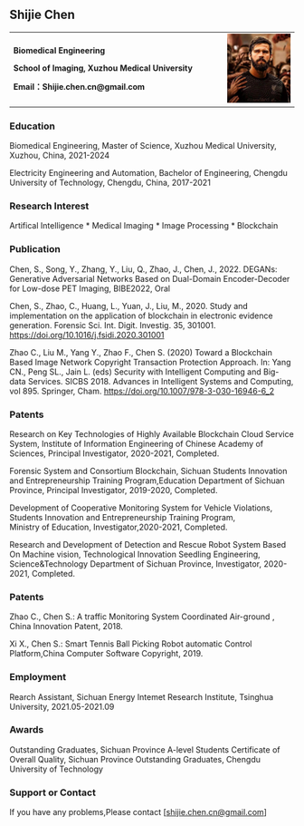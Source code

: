 ## Shijie Chen
<table border="0">
  <tr>
    <td width="75%">
      <p><b>Biomedical Engineering</b></p>
      <p><b>School of Imaging, Xuzhou Medical University</b></p>
      <p><b>Email：Shijie.chen.cn@gmail.com</b></p>
    </td>
    <td width="25%">
      <img src="/Alison.jpg" width="100%"> 
    </td>
  </tr>
</table>

### Education

Biomedical Engineering, Master of Science, Xuzhou Medical University, Xuzhou, China, 2021-2024

Electricity Engineering and Automation, Bachelor of Engineering, Chengdu University of Technology, Chengdu, China, 2017-2021

### Research Interest

Artifical Intelligence * Medical Imaging * Image Processing * Blockchain

### Publication

Chen, S., Song, Y., Zhang, Y., Liu, Q., Zhao, J., Chen, J., 2022. DEGANs: Generative Adversarial Networks Based on Dual-Domain Encoder-Decoder for Low-dose PET Imaging, BIBE2022, Oral

Chen, S., Zhao, C., Huang, L., Yuan, J., Liu, M., 2020. Study and implementation on the application of blockchain in electronic evidence generation. Forensic Sci. Int. Digit. Investig. 35, 301001. https://doi.org/10.1016/j.fsidi.2020.301001

Zhao C., Liu M., Yang Y., Zhao F., Chen S. (2020) Toward a Blockchain Based Image Network Copyright Transaction Protection Approach. In: Yang CN., Peng SL., Jain L. (eds) Security with Intelligent Computing and Big-data Services. SICBS 2018. Advances in Intelligent Systems and Computing, vol 895. Springer, Cham. https://doi.org/10.1007/978-3-030-16946-6_2

### Patents
Research on Key Technologies of Highly Available Blockchain Cloud Service System, Institute of Information Engineering of Chinese Academy of Sciences, Principal Investigator, 2020-2021, Completed.

Forensic System and Consortium Blockchain, Sichuan Students Innovation and Entrepreneurship Training Program,Education Department of Sichuan Province,  Principal Investigator, 2019-2020, Completed.

Development of Cooperative Monitoring System for Vehicle Violations, Students Innovation and Entrepreneurship Training Program, Ministry of Education, Investigator,2020-2021, Completed.

Research and Development of Detection and Rescue Robot System Based On Machine vision, Technological Innovation Seedling Engineering, Science&Technology Department of Sichuan Province, Investigator, 2020-2021, Completed.

### Patents

Zhao C., Chen S.: A traffic Monitoring System Coordinated Air-ground , China Innovation Patent, 2018.

Xi X., Chen S.: Smart Tennis Ball Picking Robot automatic Control Platform,China Computer Software Copyright, 2019.

### Employment

Rearch Assistant, Sichuan Energy Intemet Research Institute, Tsinghua University, 2021.05-2021.09

### Awards
Outstanding Graduates, Sichuan Province
A-level Students Certificate of Overall Quality, Sichuan Province
Outstanding Graduates, Chengdu University of Technology

### Support or Contact

If you have any problems,Please contact [shijie.chen.cn@gmail.com]
